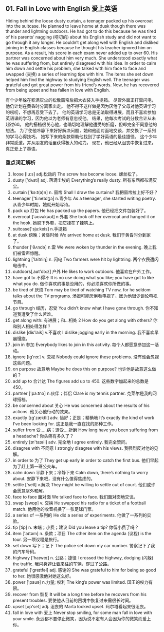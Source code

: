 ## 01. Fall in Love with English 爱上英语

Hiding behind the loose dusty curtain, a teenager packed up his overcoat into the suitcase. He planned to leave home at dusk though there was thunder and lightning outdoors. He had got to do this because he was tired of his parents’ nagging (唠叨的) about his English study and did not want to go through it any longer. He couldn’t get along well with English and disliked joining in English classes because he thought his teacher ignored him on purpose. As a result, his score in each exam never added up to over 60. His partner was concerned about him very much. She understood exactly what he was suffering from, but entirely disagreed with his idea. In order to calm him down and settle his problem, she talked with him face to face and swapped (交换) a series of learning tips with him. The items she set down helped him find the highway to studying English well. The teenager was grateful and got great power from his friend’s words. Now, he has recovered from being upset and has fallen in love with English.

有个少年躲在积满灰尘的松散窗帘后把大衣装入手提箱。
尽管外面正打雷闪电，他仍计划在黄昏时分离家出走。
他不得不这样做是因为厌倦了父母对他英语学习的唠叨，不想再忍受下去了。
他的英语学习总是无法取得进展，而且不喜欢参加英语课的学习，因为他以为老师有意忽视他。
结果，他每次考试的分数合计从未超过60。
他的搭档很关心他，也确切地理解他遭受的折磨，但却完全不同意他的想法。
为了使他冷静下来好好解决问题，她和他面对面地交谈，并交换了一系列的学习心得技巧。
她写下来的条款帮助他找到了学好英语的最佳捷径。
这个少年非常感激，并从朋友的话里获得极大的动力。
现在，他已经从沮丧中恢复过来，真正爱上了英语。

### 重点词汇解析

1. loose [lu:s] adj.松动的 The screw has become loose. 螺丝松了。
2. dusty ['dʌsti] adj. 落满尘埃的 Everything’s really dusty. 所有东西都布满灰尘。
3. curtain ['kə:t(ə)n] n. 窗帘 Shall I draw the curtains? 我把窗帘拉上好不好？
4. teenager ['ti:neɪdʒə] n.青少年 As a teenager, she started writing poetry. 从青少年时期，她就开始写诗。
5. pack up 打包 He has packed up the papers. 他已经把文件包装好了。
6. overcoat ['əʊvəkəʊt] n.外套 She took off her overcoat and hanged it on the hook. 她脱下外套，把它挂在了挂钩上。
7. suitcase['sju:keis] n.手提箱
8. at dusk 傍晚；黄昏时候 We arrived home at dusk. 我们于黄昏时分到家了。
9. thunder ['θʌndə] n.雷 We were woken by thunder in the evening. 晚上我们被雷声惊醒。
10. lightning ['laitniŋ] n. 闪电 Two farmers were hit by lightning. 两个农民遭闪电击中。
11. outdoors[‚aʊt'dɔ:z] 户外 He likes to work outdoors. 他喜欢在户外工作。
12. have got to 不得不 It is no use doing what you like; you have got to like what you do. 做你喜欢的事是没用的，你必须喜欢你所做的事。
13. be tired of 厌烦 Tom may be tired of watching TV now, for he seldom talks about the TV programs. 汤姆可能厌倦看电视了，因为他很少谈论电视节目。
14. go through 经历，忍受 You didn’t know what I have gone through. 你不知道我遭受了什么苦难。
15. get along with: 有进展；和...相处 2 How do you get along with others? 你和别人相处得怎样？
16. dislike [dis'laik] v.不喜欢 I dislike jogging early in the morning. 我不喜欢早晨慢跑。
17. join in 参加 Everybody likes to join in this activity. 每个人都愿意参加这一活动。
18. ignore [ig'nɔ:] v. 忽视 Nobody could ignore these problems. 没有谁会忽视这些问题。
19. on purpose 故意地 Maybe he does this on purpose? 也许他是故意这么做的？
20. add up to 合计达 The figures add up to 450. 这些数字加起来的总数是450。
21. partner ['pa:tnə] n.伙伴；伴侣 Clare is my tennis partner. 克莱尔是我的网球搭档。
22. be concerned about 关心 He was concerned about the results of his actions. 他关心他行动的效果。
23. exactly [ɪg'zæktli] adv. 恰好；正是；精确地 It’s exactly the kind of work I’ve been looking for. 这正是我一直在找的那种工作。
24. suffer from 受.....病；遭受....折磨 How long have you been suffering from a headache? 你头痛有多久了？
25. entirely [ɪn'taɪəli] adv. 完全地 I agree entirely. 我完全赞同。
26. disagree with 不同意 I strongly disagree with his views. 我强烈反对他的见解。
27. in order to 为了 They get up early in order to catch the first bus. 他们早起为了赶上第一班公交车。
28. calm down 平静下来；冷静下来 Calm down, there’s nothing to worry about. 安静下来吧，没有什么值得焦虑的。
29. settle ['setl] v.解决 They might be willing to settle out of court. 他们或许会愿意庭外和解。
30. face to face 面对面 We talked face to face. 我们面对面地交谈。
31. swap [swɒp] v. 交换 He swapped his radio for a ticket of a football match. 他用他的收音机换了一张足球门票。
32. a series of 一系列的 He did a series of experiments. 他做了一系列的实验。
33. tip [tip] n. 末端；小费；建议 Did you leave a tip? 你留小费了吗？
34. item ['aɪtəm] n. 条款；项目 The other item on the agenda (议程) is the tour. 另一项议程是旅行。
35. set down 写下；记下 The police set down my car number. 警察记下了我的汽车号码。
36. highway ['haɪweɪ] n. 公路；捷径 I crossed the highway, dodging (闪躲) the traffic. 我闪身避让着来往的车辆，穿过了公路。
37. grateful ['greɪtfəl] adj. 感谢的 She was grateful to him for being so good to her. 她很感激他对她这么好。
38. power ['pauə] n.力量; 权利 The king’s power was limited. 国王的权力有限。
39. recover from 恢复 It will be a long time before he recovers from his present troubles. 要使他从目前的困境中恢复过来需很长时间。
40. upset [ʌp'set] adj. 沮丧的 Marta looked upset. 玛尔塔看起来很沮丧。
41. fall in love with 爱上 Never stop smiling, for some man fall in love with your smile. 永远都不要停止微笑，因为说不定有人会因为你的微笑而爱上你。
